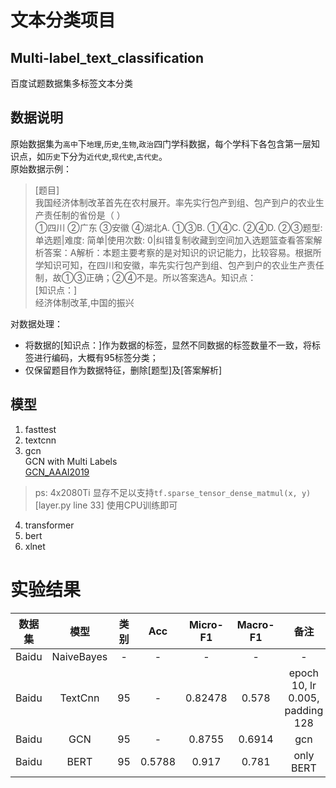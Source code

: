 # 文本分类项目

## Multi-label_text_classification
百度试题数据集多标签文本分类

## 数据说明
原始数据集为`高中`下`地理`,`历史`,`生物`,`政治`四门学科数据，每个学科下各包含第一层知识点，如`历史`下分为`近代史`,`现代史`,`古代史`。  
原始数据示例： 

> [题目]  
我国经济体制改革首先在农村展开。率先实行包产到组、包产到户的农业生产责任制的省份是（    ）  
①四川        ②广东        ③安徽       ④湖北A. ①③B. ①④C. ②④D. ②③题型: 单选题|难度: 简单|使用次数: 0|纠错复制收藏到空间加入选题篮查看答案解析答案：A解析：本题主要考察的是对知识的识记能力，比较容易。根据所学知识可知，在四川和安徽，率先实行包产到组、包产到户的农业生产责任制，故①③正确；②④不是。所以答案选A。知识点：  
[知识点：]  
经济体制改革,中国的振兴

对数据处理：
- 将数据的[知识点：]作为数据的标签，显然不同数据的标签数量不一致，将标签进行编码，大概有95标签分类；
- 仅保留题目作为数据特征，删除[题型]及[答案解析]

## 模型
1. fasttest
2. textcnn
3. gcn  
  GCN with Multi Labels  
  [GCN_AAAI2019](https://github.com/yao8839836/text_gcn/)  
  > ps: 4x2080Ti 显存不足以支持`tf.sparse_tensor_dense_matmul(x, y)`[layer.py line 33] 使用CPU训练即可
4. transformer
5. bert
6. xlnet

# 实验结果
|数据集|模型|类别|Acc|Micro-F1|Macro-F1|备注|
|:--:|:--:|:--:|:--:|:--:|:--:|:--:|
|Baidu|NaiveBayes|-|-|-|-|-|
|Baidu|TextCnn|95|-|0.82478|0.578|epoch 10, lr 0.005, padding 128|
|Baidu|GCN|95|-|0.8755|0.6914|gcn|
|Baidu|BERT|95|0.5788|0.917|0.781|only BERT|
